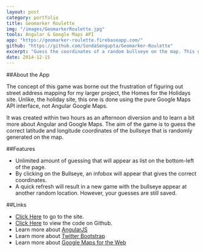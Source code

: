 ```yaml
---
layout: post
category: portfolio
title: Geomarker Roulette
img: "/images/GeomarkerRoulette.jpg"
tools: Angular & Google Maps API
app: "https://geomarker-roulette.firebaseapp.com/"
github: "https://github.com/SondaSengupta/Geomarker-Roulette"
excerpt: "Guess the coordinates of a random bullseye on the map. This game was a simple afternoon diversion to study Angular and Maps for a larger project. "
date: 2014-12-15
---
```


##About the App

The concept of this game was borne out the frustration of figuring out street address mapping for my larger project, the Homes for the Holidays site. Unlike, the holiday site, this one is done using the pure Google Maps API interface, not Angular Google Maps.

It was created within two hours as an afternoon diversion and to learn a bit more about Angular and Google Maps. The aim of the game is to guess the correct latitude and longitude coordinates of the bullseye that is randomly generated on the map.

##Features
- Unlimited amount of guessing that will appear as list on the bottom-left of the page.
- By clicking on the Bullseye, an infobox will appear that gives the correct coordinates.
- A quick refresh will result in a new game with the bullseye appear at another random location. However, your guesses are still saved.

##Links
- [Click Here](https://geomarker-roulette.firebaseapp.com/) to go to the site.
- [Click Here](https://github.com/SondaSengupta/Geomarker-Roulette) to view the code on Github.
- Learn more about [AngularJS](https://angularjs.org/)
- Learn more about [Twitter Bootstrap](http://getbootstrap.com/)
- Learn more about [Google Maps for the Web](https://developers.google.com/maps/web/)
